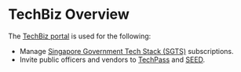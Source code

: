 # TechBiz Overview

The [TechBiz portal](https://portal.techbiz.suite.gov.sg) is used for the following:

- Manage [Singapore Government Tech Stack (SGTS)](https://www.developer.tech.gov.sg/singapore-government-tech-stack/overview/index.html) subscriptions.
- Invite public officers and vendors to [TechPass](http://portal.techpass.gov.sg/) and [SEED](https://docs.developer.tech.gov.sg/docs/security-suite-for-engineering-endpoint-devices/).

